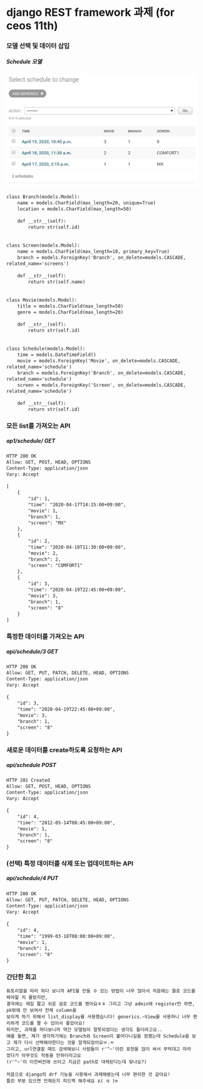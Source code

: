 
# django REST framework 과제 (for ceos 11th)

### 모델 선택 및 데이터 삽입
##### Schedule 모델
![admin](./image/admin.JPG)
~~~
class Branch(models.Model):
    name = models.CharField(max_length=20, unique=True)
    location = models.CharField(max_length=50)

    def __str__(self):
        return str(self.id)


class Screen(models.Model):
    name = models.CharField(max_length=10, primary_key=True)
    branch = models.ForeignKey('Branch', on_delete=models.CASCADE, related_name='screens')

    def __str__(self):
        return str(self.name)


class Movie(models.Model):
    title = models.CharField(max_length=50)
    genre = models.CharField(max_length=20)

    def __str__(self):
        return str(self.id)


class Schedule(models.Model):
    time = models.DateTimeField()
    movie = models.ForeignKey('Movie', on_delete=models.CASCADE, related_name='schedule')
    branch = models.ForeignKey('Branch', on_delete=models.CASCADE, related_name='schedule')
    screen = models.ForeignKey('Screen', on_delete=models.CASCADE, related_name='schedule')

    def __str__(self):
        return str(self.id)
~~~

### 모든 list를 가져오는 API
##### ap1/schedule/ GET
~~~
HTTP 200 OK
Allow: GET, POST, HEAD, OPTIONS
Content-Type: application/json
Vary: Accept

[
    {
        "id": 1,
        "time": "2020-04-17T14:15:00+09:00",
        "movie": 1,
        "branch": 1,
        "screen": "MX"
    },
    {
        "id": 2,
        "time": "2020-04-18T11:30:00+09:00",
        "movie": 2,
        "branch": 2,
        "screen": "COMFORT1"
    },
    {
        "id": 3,
        "time": "2020-04-19T22:45:00+09:00",
        "movie": 3,
        "branch": 1,
        "screen": "8"
    }
]
~~~

### 특정한 데이터를 가져오는 API
##### api/schedule/3 GET
~~~
HTTP 200 OK
Allow: GET, PUT, PATCH, DELETE, HEAD, OPTIONS
Content-Type: application/json
Vary: Accept

{
    "id": 3,
    "time": "2020-04-19T22:45:00+09:00",
    "movie": 3,
    "branch": 1,
    "screen": "8"
}
~~~

### 새로운 데이터를 create하도록 요청하는 API
##### api/schedule POST
~~~
HTTP 201 Created
Allow: GET, POST, HEAD, OPTIONS
Content-Type: application/json
Vary: Accept

{
    "id": 4,
    "time": "2012-05-14T08:45:00+09:00",
    "movie": 1,
    "branch": 1,
    "screen": "8"
}
~~~

### (선택) 특정 데이터를 삭제 또는 업데이트하는 API
##### api/schedule/4 PUT
~~~
HTTP 200 OK
Allow: GET, PUT, PATCH, DELETE, HEAD, OPTIONS
Content-Type: application/json
Vary: Accept

{
    "id": 4,
    "time": "1999-03-18T08:00:00+09:00",
    "movie": 1,
    "branch": 1,
    "screen": "8"
}
~~~


### 간단한 회고
    튜토리얼을 따라 하다 보니까 API를 만들 수 있는 방법이 너무 많아서 처음에는 뭘로 코드를 짜야할 지 몰랐지만, 
    결국에는 제일 짧고 쉬운 걸로 코드를 짰어요ㅎㅎ 그리고 그냥 admin에 register만 하면, pk밖에 안 보여서 전체 column을
    보이게 하기 위해서 list_display를 사용했습니다! generics.~View를 사용하니 너무 편리하게 코드를 짤 수 있어서 좋았어요! 
    하지만, 과제를 하다보니까 약간 모델링이 잘못되었다는 생각도 들더라고요.. 
    예를 들면, 제가 생각하기에는 Branch와 Screen이 붙어다니길을 원했는데 Schedule을 보고 제가 다시 선택해야한다는 것을 알게되었어요ㅠ.ㅠ
    그리고, url연결할 때도 검색해보니 사람들이 r'^~'이런 표현을 많이 써서 무턱대고 따라 썼다가 아무것도 작동을 안하더라고요
    (r'^~'이 이전버전에 쓰이고 지금은 path로 대체된다는데 맞나요?)

    처음으로 django의 drf 기능을 사용해서 과제해봤는데 너무 편리한 것 같아요!
    틀린 부분 있으면 언제든지 피드백 해주세요 ᕕ( ᐛ )ᕗ
